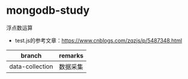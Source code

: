 # mongodb-study
浮点数运算


- test.js的参考文章：https://www.cnblogs.com/zqzjs/p/5487348.html

branch | remarks
---|---
data-collection | 数据采集
